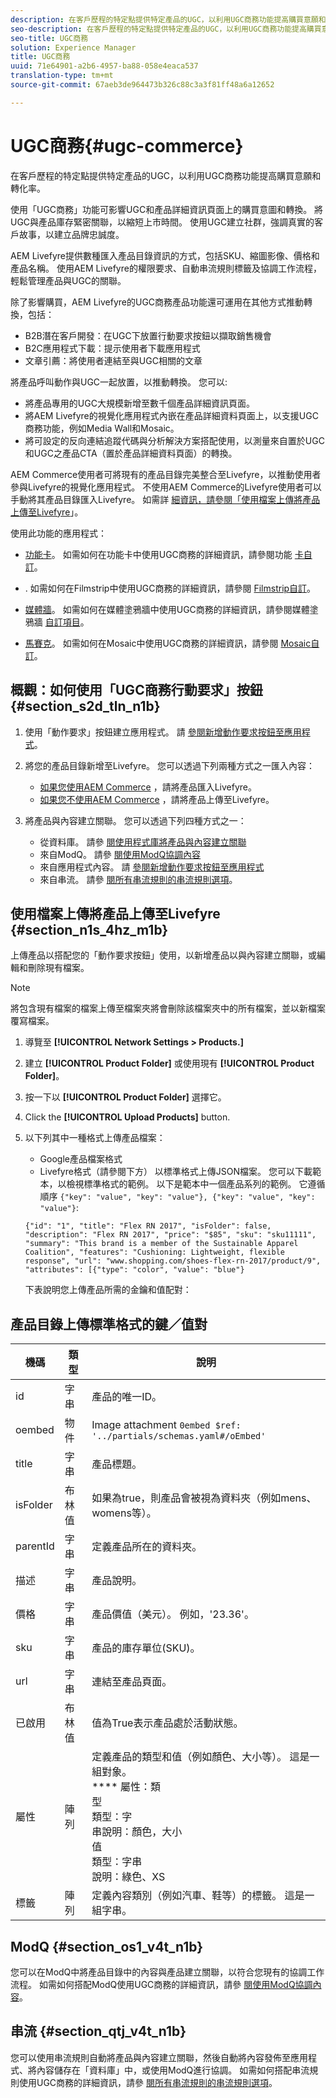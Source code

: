 ```yaml
---
description: 在客戶歷程的特定點提供特定產品的UGC，以利用UGC商務功能提高購買意願和轉化率。
seo-description: 在客戶歷程的特定點提供特定產品的UGC，以利用UGC商務功能提高購買意願和轉化率。
seo-title: UGC商務
solution: Experience Manager
title: UGC商務
uuid: 71e64901-a2b6-4957-ba88-058e4eaca537
translation-type: tm+mt
source-git-commit: 67aeb3de964473b326c88c3a3f81ff48a6a12652

---
```



# UGC商務{#ugc-commerce}

在客戶歷程的特定點提供特定產品的UGC，以利用UGC商務功能提高購買意願和轉化率。

使用「UGC商務」功能可影響UGC和產品詳細資訊頁面上的購買意圖和轉換。 將UGC與產品庫存緊密關聯，以縮短上市時間。 使用UGC建立社群，強調真實的客戶故事，以建立品牌忠誠度。

AEM Livefyre提供數種匯入產品目錄資訊的方式，包括SKU、縮圖影像、價格和產品名稱。 使用AEM Livefyre的權限要求、自動串流規則標籤及協調工作流程，輕鬆管理產品與UGC的關聯。

除了影響購買，AEM Livefyre的UGC商務產品功能還可運用在其他方式推動轉換，包括：

* B2B潛在客戶開發：在UGC下放置行動要求按鈕以擷取銷售機會
* B2C應用程式下載：提示使用者下載應用程式
* 文章引薦：將使用者連結至與UGC相關的文章

將產品呼叫動作與UGC一起放置，以推動轉換。 您可以:

* 將產品專用的UGC大規模新增至數千個產品詳細資訊頁面。
* 將AEM Livefyre的視覺化應用程式內嵌在產品詳細資料頁面上，以支援UGC商務功能，例如Media Wall和Mosaic。
* 將可設定的反向連結追蹤代碼與分析解決方案搭配使用，以測量來自置於UGC和UGC之產品CTA（置於產品詳細資料頁面）的轉換。

AEM Commerce使用者可將現有的產品目錄完美整合至Livefyre，以推動使用者參與Livefyre的視覺化應用程式。 不使用AEM Commerce的Livefyre使用者可以手動將其產品目錄匯入Livefyre。 如需詳 [細資訊，請參閱「使用檔案上傳將產品上傳至Livefyre](/help/using/c-features-livefyre/c-ugc-commerce.md)」。

使用此功能的應用程式：

* [功能卡](../c-about-apps/c-feature-card-app/c-feature-card-app.md#c_feature_card_app)。 如需如何在功能卡中使用UGC商務的詳細資訊，請參閱功能 [卡自訂](../c-about-apps/c-feature-card-app/c-feature-card-app.md#section_uds_gzm_5y)。

* [](../c-about-apps/c-filmstrip-app/c-filmstrip-app.md#concept_jpc_n2j_jbb). 如需如何在Filmstrip中使用UGC商務的詳細資訊，請參閱 [Filmstrip自訂](../c-about-apps/c-filmstrip-app/c-filmstrip-customizations.md#c_filmstrip_customizations)。

* [媒體牆](../c-about-apps/c-media-wall-app/c-media-wall-app.md#c_media_wall_app)。 如需如何在媒體塗鴉牆中使用UGC商務的詳細資訊，請參閱媒體塗鴉牆 [自訂項目](../c-about-apps/c-media-wall-app/r-media-wall-customizations.md#r_media_wall_customizations)。

* [馬賽克](../c-about-apps/c-mosaic-app/c-mosaic-app.md#c_mosaic_app)。 如需如何在Mosaic中使用UGC商務的詳細資訊，請參閱 [Mosaic自訂](../c-about-apps/c-mosaic-app/c-mosaic-customizations.md#c_mosaic_customizations)。

## 概觀：如何使用「UGC商務行動要求」按鈕 {#section_s2d_tln_n1b}

1. 使用「動作要求」按鈕建立應用程式。 請 [參閱新增動作要求按鈕至應用程式](/help/using/c-features-livefyre/c-call-to-action-button.md#task_36190DD1C8204C7793CB7EEA379C2155)。
1. 將您的產品目錄新增至Livefyre。 您可以透過下列兩種方式之一匯入內容：

   * [如果您使用AEM Commerce](https://helpx.adobe.com/experience-manager/6-4/sites/administering/using/livefyre.html) ，請將產品匯入Livefyre。
   * [如果您不使用AEM Commerce](/help/using/c-features-livefyre/c-ugc-commerce.md) ，請將產品上傳至Livefyre。

1. 將產品與內容建立關聯。 您可以透過下列四種方式之一：

   * 從資料庫。 請參 [閱使用程式庫將產品與內容建立關聯](../c-library/t-associate-products-with-content-using-the-library.md#t_associate_products_with_content_using_the_library)
   * 來自ModQ。 請參 [閱使用ModQ協調內容](/help/using/c-features-livefyre/c-about-moderation/c-modq.md)
   * 來自應用程式內容。 請 [參閱新增動作要求按鈕至應用程式](/help/using/c-features-livefyre/c-call-to-action-button.md)
   * 來自串流。 請參 [閱所有串流規則的串流規則選項](../c-streams/c-stream-rule-options-for-all-stream-rules.md#c_stream_rule_options_for_all_stream_rules)。

## 使用檔案上傳將產品上傳至Livefyre {#section_n1s_4hz_m1b}

上傳產品以搭配您的「動作要求按鈕」使用，以新增產品以與內容建立關聯，或編輯和刪除現有檔案。

>[!NOTE]
>
>將包含現有檔案的檔案上傳至檔案夾將會刪除該檔案夾中的所有檔案，並以新檔案覆寫檔案。

1. 導覽至 **[!UICONTROL Network Settings > Products.]**
1. 建立 **[!UICONTROL Product Folder]** 或使用現有 **[!UICONTROL Product Folder]**。

1. 按一下以 **[!UICONTROL Product Folder]** 選擇它。
1. Click the **[!UICONTROL Upload Products]** button.
1. 以下列其中一種格式上傳產品檔案：

   * Google產品檔案格式
   * Livefyre格式（請參閱下方）
   以標準格式上傳JSON檔案。 您可以下載範本，以檢視標準格式的範例。 以下是範本中一個產品系列的範例。 它遵循順序 `{"key": "value", "key": "value"}, {"key": "value", "key": "value"}`:

   ```
   {"id": "1", "title": "Flex RN 2017", "isFolder": false, "description": "Flex RN 2017", "price": "$85", "sku": "sku11111", "summary": "This brand is a member of the Sustainable Apparel Coalition", "features": "Cushioning: Lightweight, flexible response", "url": "www.shopping.com/shoes-flex-rn-2017/product/9", "attributes": [{"type": "color", "value": "blue"}
   ```

   下表說明您上傳產品所需的金鑰和值配對：

## 產品目錄上傳標準格式的鍵／值對

| 機碼 | 類型 | 說明 |
|--- |--- |--- |
| id | 字串 | 產品的唯一ID。 |
| oembed | 物件 | Image attachment `0embed $ref: '../partials/schemas.yaml#/oEmbed'` |
| title | 字串 | 產品標題。 |
| isFolder | 布林值 | 如果為true，則產品會被視為資料夾（例如mens、womens等）。 |
| parentId | 字串 | 定義產品所在的資料夾。 |
| 描述 | 字串 | 產品說明。 |
| 價格 | 字串 | 產品價值（美元）。 例如，'23.36'。 |
| sku | 字串 | 產品的庫存單位(SKU)。 |
| url | 字串 | 連結至產品頁面。 |
| 已啟用 | 布林值 | 值為True表示產品處於活動狀態。 |
| 屬性 | 陣列 | 定義產品的類型和值（例如顏色、大小等）。 這是一組對象。</br>**** 屬性：類 </br>型 </br>類型：字</br>串說明：顏色，大小 </br>值 </br>類型：字串 </br>說明：綠色、XS |
| 標籤 | 陣列 | 定義內容類別（例如汽車、鞋等）的標籤。 這是一組字串。 |

## ModQ {#section_os1_v4t_n1b}

您可以在ModQ中將產品目錄中的內容與產品建立關聯，以符合您現有的協調工作流程。 如需如何搭配ModQ使用UGC商務的詳細資訊，請參 [閱使用ModQ協調內容](/help/using/c-features-livefyre/c-about-moderation/c-moderate-content-using-app-content.md)。

## 串流 {#section_qtj_v4t_n1b}

您可以使用串流規則自動將產品與內容建立關聯，然後自動將內容發佈至應用程式、將內容儲存在「資料庫」中，或使用ModQ進行協調。 如需如何搭配串流規則使用UGC商務的詳細資訊，請參 [閱所有串流規則的串流規則選項](../c-streams/c-stream-rule-options-for-all-stream-rules.md#c_stream_rule_options_for_all_stream_rules)。
